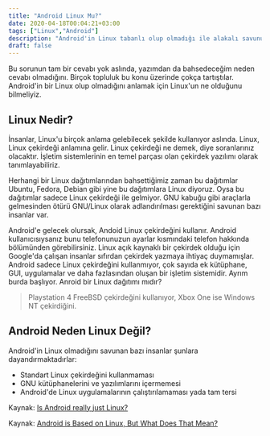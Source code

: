 ```yaml
---
title: "Android Linux Mu?"
date: 2020-04-18T00:04:21+03:00
tags: ["Linux","Android"]
description: "Android'in Linux tabanlı olup olmadığı ile alakalı savunulan düşünceler."
draft: false
---
```

Bu sorunun tam bir cevabı yok aslında, yazımdan da bahsedeceğim neden cevabı olmadığını. Birçok topluluk bu konu üzerinde çokça tartıştılar. Android'in bir Linux olup olmadığını anlamak için Linux'un ne olduğunu bilmeliyiz.

## Linux Nedir?
İnsanlar, Linux'u birçok anlama gelebilecek şekilde kullanıyor aslında. Linux, Linux çekirdeği anlamına gelir. Linux çekirdeği ne demek, diye soranlarınız olacaktır. İşletim sistemlerinin en temel parçası olan çekirdek yazılımı olarak tanımlayabiliriz. 

Herhangi bir Linux dağıtımlarından bahsettiğimiz zaman bu dağıtımlar Ubuntu, Fedora, Debian gibi yine bu dağıtımlara Linux diyoruz. Oysa bu dağıtımlar sadece Linux çekirdeği ile gelmiyor. GNU kabuğu gibi araçlarla gelmesinden ötürü GNU/Linux olarak adlandırılması gerektiğini savunan bazı insanlar var.

Android'e gelecek olursak, Andoid Linux çekirdeğini kullanır. Android kullanıcısıysanız bunu telefonunuzun ayarlar kısmındaki telefon hakkında bölümünden görebilirsiniz. Linux açık kaynaklı bir çekirdek olduğu için Google'da çalışan insanlar sıfırdan çekirdek yazmaya ihtiyaç duymamışlar. Android sadece Linux çekirdeğini kullanmıyor, çok sayıda ek kütüphane, GUI, uygulamalar ve daha fazlasından oluşan bir işletim sistemidir. Ayrım burda başlıyor. Anroid bir Linux dağıtımı mıdır?

> Playstation 4 FreeBSD çekirdeğini kullanıyor, Xbox One ise Windows NT çekirdiğini.

## Android Neden Linux Değil?
Android'in Linux olmadığını savunan bazı insanlar şunlara dayandırmaktadırlar:

- Standart Linux çekirdeğini kullanmaması
- GNU kütüphanelerini ve yazılımlarını içermemesi
- Android'de Linux uygulamalarının çalıştırılamaması yada tam tersi


Kaynak: [Is Android really just Linux?](https://www.androidauthority.com/android-linux-784964/)

Kaynak: [Android is Based on Linux, But What Does That Mean?](https://www.howtogeek.com/189036/android-is-based-on-linux-but-what-does-that-mean/)

